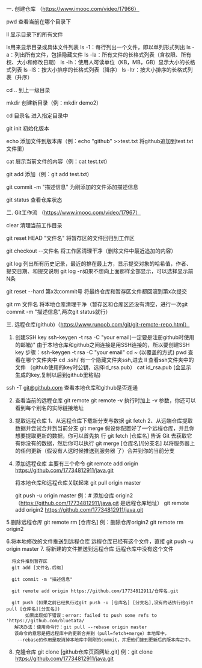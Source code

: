 一. 创建仓库 （https://www.imooc.com/video/17966）

pwd
查看当前在哪个目录下

ll
显示目录下的所有文件

ls用来显示目录或具体文件列表
	ls -1：每行列出一个文件，即以单列形式列出
	ls -a：列出所有文件，包括隐藏文件
	ls -la：所有文件的长格式列表（含权限、所有权、大小和修改日期）
	ls -lh：使用人可读单位（KB，MB，GB）显示大小的长格式列表
	ls -lS：按大小排序的长格式列表（降序）
	ls -ltr：按大小排序的长格式列表（升序）

cd ..
到上一级目录

mkdir
创建新目录（例：mkdir demo2）

cd 目录名
进入指定目录中

git init
初始化版本

echo 
添加文件到版本库（例：echo "github" >>test.txt   将github追加到test.txt文件里）

cat
展示当前文件的内容（例：cat test.txt）

git add
添加（例：git add test.txt）

git commit -m "描述信息"
为刚添加的文件添加描述信息

git status
查看仓库状态

二. Git工作流  （https://www.imooc.com/video/17967）

clear
清理当前工作目录

git reset HEAD "文件名"
将暂存区的文件回归到工作区

git checkout --文件名
将工作区清理干净（删除文件中最近追加的内容）

git log 列出所有历史记录，最近的排在最上方，显示提交对象的哈希值，作者、提交日期、和提交说明
	git log -n如果不想向上面那样全部显示，可以选择显示前N条

git reset --hard 第x次commit号
将最终仓库和暂存区文件都回滚到第x次提交

git rm 文件名
将本地仓库清理干净（暂存区和仓库区还没有清空，进行一次git commit -m "描述信息",两次git status就行）

三. 远程仓库(github)（https://www.runoob.com/git/git-remote-repo.html）

1. 创建SSH key
ssh-keygen -t rsa -C "your email(一定要是注册github时使用的邮箱)"
由于本地仓库和github之间连接是用SSH连接的，所以要创建SSH key
步骤：ssh-keygen -t rsa -C "your email"
          cd ~  (以覆盖的方式)
          pwd  查看在哪个文件夹中
          cd .ssh/    有一个隐藏文件夹ssh,进去
          ll   查看ssh文件夹中的文件    （github使用的key时公钥，选择id_rsa.pub）
          cat id_rsa.pub   (会显示生成的key,复制以后到github里粘贴)

ssh -T git@github.com
查看本地仓库和github是否连通

2. 查看当前的远程仓库
   git remote
   git remote -v     执行时加上 -v 参数，你还可以看到每个别名的实际链接地址

3. 提取远程仓库
    1、从远程仓库下载新分支与数据
         git fetch
     2、从远端仓库提取数据并尝试合并到当前分支
          git merge
     假设你配置好了一个远程仓库，并且你想要提取更新的数据，你可以首先执
     行 git fetch [仓库名] 告诉 Git 去获取它有你没有的数据，然后你可以执行
     git merge [仓库名]/[分支名] 以将服务器上的任何更新（假设有人这时候推送到服务器
     了）合并到你的当前分支

4. 添加远程仓库
主要有三个命令
     git remote add origin https://github.com/17734812911/java.git
     
     将本地仓库和远程仓库关联起来
     git pull origin master

     git push -u origin master
     例：# 添加仓库 origin2（https://github.com/17734812911/java.git 是远程仓库地址）
            git remote add origin2 https://github.com/17734812911/java.git

5.删除远程仓库
    git remote rm [仓库名]
    例：删除仓库origin2
           git remote rm origin2

6.将本地修改的文件推送到远程仓库
      远程仓库已经有这个文件，直接 git push -u origin master
7. 将新建的文件推送到远程仓库
      远程仓库中没有这个文件

      将文件推到暂存区
      git add [文件名.后缀]

      git commit -m "描述信息"

      git remote add origin https://github.com/17734812911/仓库名.git

      git push (如果之前已经执行过git push -u [仓库名] [分支名],没有的话执行给git pull [仓库名][分支名]) 
           如果出现如下错误：error: failed to push some refs to 'https://github.com/bluetata/ 
	   解决办法：使用命令行：git pull --rebase origin master
	   该命令的意思是把远程库中的更新合并到（pull=fetch+merge）本地库中，
	    --rebase的作用是取消掉本地库中刚刚的commit，并把他们接到更新后的版本库之中。




8. 克隆仓库
    git clone [github仓库页面网址.git]
    例：git clone https://github.com/17734812911/java.git     